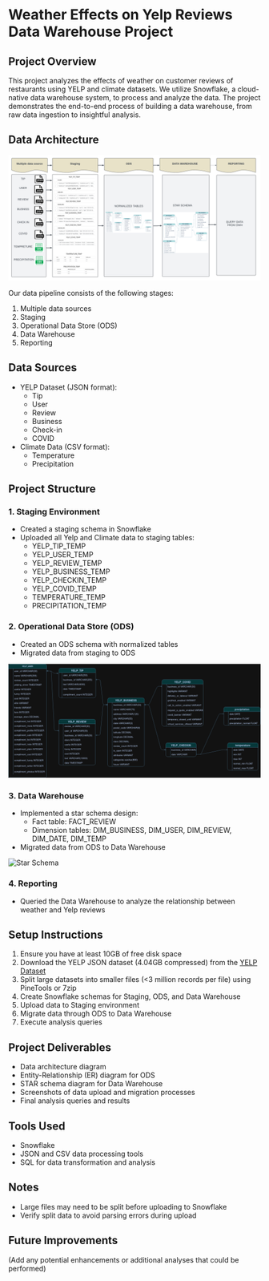 # Weather Effects on Yelp Reviews Data Warehouse Project

## Project Overview
This project analyzes the effects of weather on customer reviews of restaurants using YELP and climate datasets. We utilize Snowflake, a cloud-native data warehouse system, to process and analyze the data. The project demonstrates the end-to-end process of building a data warehouse, from raw data ingestion to insightful analysis.

## Data Architecture
![Data Architecture Diagram](Data%20Architect%20digram.png)

Our data pipeline consists of the following stages:
1. Multiple data sources
2. Staging
3. Operational Data Store (ODS)
4. Data Warehouse
5. Reporting

## Data Sources
- YELP Dataset (JSON format):
  - Tip
  - User
  - Review
  - Business
  - Check-in
  - COVID
- Climate Data (CSV format):
  - Temperature
  - Precipitation

## Project Structure

### 1. Staging Environment
- Created a staging schema in Snowflake
- Uploaded all Yelp and Climate data to staging tables:
  - YELP_TIP_TEMP
  - YELP_USER_TEMP
  - YELP_REVIEW_TEMP
  - YELP_BUSINESS_TEMP
  - YELP_CHECKIN_TEMP
  - YELP_COVID_TEMP
  - TEMPERATURE_TEMP
  - PRECIPITATION_TEMP

### 2. Operational Data Store (ODS)
- Created an ODS schema with normalized tables
- Migrated data from staging to ODS

![Entity-Relationship Diagram](ERD.png)

### 3. Data Warehouse
- Implemented a star schema design:
  - Fact table: FACT_REVIEW
  - Dimension tables: DIM_BUSINESS, DIM_USER, DIM_REVIEW, DIM_DATE, DIM_TEMP
- Migrated data from ODS to Data Warehouse

![Star Schema](STAR_SCHEMA.png)

### 4. Reporting
- Queried the Data Warehouse to analyze the relationship between weather and Yelp reviews

## Setup Instructions
1. Ensure you have at least 10GB of free disk space
2. Download the YELP JSON dataset (4.04GB compressed) from the [YELP Dataset](https://www.yelp.com/dataset)
3. Split large datasets into smaller files (<3 million records per file) using PineTools or 7zip
4. Create Snowflake schemas for Staging, ODS, and Data Warehouse
5. Upload data to Staging environment
6. Migrate data through ODS to Data Warehouse
7. Execute analysis queries

## Project Deliverables
- Data architecture diagram
- Entity-Relationship (ER) diagram for ODS
- STAR schema diagram for Data Warehouse
- Screenshots of data upload and migration processes
- Final analysis queries and results

## Tools Used
- Snowflake
- JSON and CSV data processing tools
- SQL for data transformation and analysis

## Notes
- Large files may need to be split before uploading to Snowflake
- Verify split data to avoid parsing errors during upload

## Future Improvements
(Add any potential enhancements or additional analyses that could be performed)
